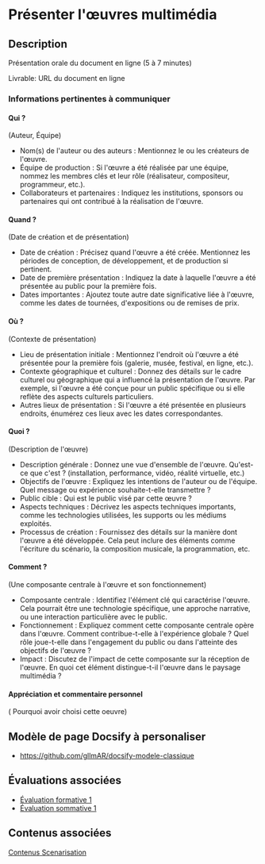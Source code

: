 # Présenter l'œuvres multimédia

## Description

Présentation orale du document en ligne (5 à 7 minutes)

Livrable: URL du document en ligne 


### Informations pertinentes à communiquer

#### Qui ?

(Auteur, Équipe)

* Nom(s) de l'auteur ou des auteurs : Mentionnez le ou les créateurs de l'œuvre.
* Équipe de production : Si l'œuvre a été réalisée par une équipe, nommez les membres clés et leur rôle (réalisateur, compositeur, programmeur, etc.).
* Collaborateurs et partenaires : Indiquez les institutions, sponsors ou partenaires qui ont contribué à la réalisation de l'œuvre.

#### Quand ?

(Date de création et de présentation)

* Date de création : Précisez quand l'œuvre a été créée. Mentionnez les périodes de conception, de développement, et de production si pertinent.
* Date de première présentation : Indiquez la date à laquelle l'œuvre a été présentée au public pour la première fois.
* Dates importantes : Ajoutez toute autre date significative liée à l'œuvre, comme les dates de tournées, d'expositions ou de remises de prix.

#### Où ?

(Contexte de présentation)

* Lieu de présentation initiale : Mentionnez l'endroit où l'œuvre a été présentée pour la première fois (galerie, musée, festival, en ligne, etc.).
* Contexte géographique et culturel : Donnez des détails sur le cadre culturel ou géographique qui a influencé la présentation de l'œuvre. Par exemple, si l'œuvre a été conçue pour un public spécifique ou si elle reflète des aspects culturels particuliers.
* Autres lieux de présentation : Si l'œuvre a été présentée en plusieurs endroits, énumérez ces lieux avec les dates correspondantes.

#### Quoi ?

(Description de l'œuvre)

* Description générale : Donnez une vue d'ensemble de l'œuvre. Qu'est-ce que c'est ? (installation, performance, vidéo, réalité virtuelle, etc.)
* Objectifs de l'œuvre : Expliquez les intentions de l'auteur ou de l'équipe. Quel message ou expérience souhaite-t-elle transmettre ?
* Public cible : Qui est le public visé par cette œuvre ?
* Aspects techniques : Décrivez les aspects techniques importants, comme les technologies utilisées, les supports ou les médiums exploités.
* Processus de création : Fournissez des détails sur la manière dont l'œuvre a été développée. Cela peut inclure des éléments comme l'écriture du scénario, la composition musicale, la programmation, etc.

#### Comment ?

(Une composante centrale à l'œuvre et son fonctionnement)

* Composante centrale : Identifiez l'élément clé qui caractérise l'œuvre. Cela pourrait être une technologie spécifique, une approche narrative, ou une interaction particulière avec le public.
* Fonctionnement : Expliquez comment cette composante centrale opère dans l'œuvre. Comment contribue-t-elle à l'expérience globale ? Quel rôle joue-t-elle dans l'engagement du public ou dans l'atteinte des objectifs de l'œuvre ?
* Impact : Discutez de l'impact de cette composante sur la réception de l'œuvre. En quoi cet élément distingue-t-il l'œuvre dans le paysage multimédia ?

#### Appréciation et commentaire personnel 

( Pourquoi avoir choisi cette oeuvre) 


## Modèle de page Docsify à personaliser

* https://github.com/gllmAR/docsify-modele-classique

## Évaluations associées

* [Évaluation formative 1](/evaluations/?id=ef-1)
* [Évaluation sommative 1](/evaluations/?id=es-1)


## Contenus associées

[Contenus Scenarisation](../../contenus/1_presentation/README.md ":include")



